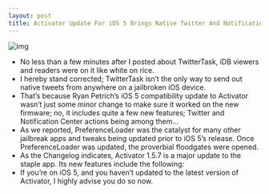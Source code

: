 ```yaml
---
layout: post
title: Activator Update For iOS 5 Brings Native Twitter And Notification Center Actions
---
```

![img](http://media.idownloadblog.com/wp-content/uploads/2011/10/Activator-iOS-5-e1318369659435.png)
* No less than a few minutes after I posted about TwitterTask, iDB viewers and readers were on it like white on rice.
* I hereby stand corrected; TwitterTask isn’t the only way to send out native tweets from anywhere on a jailbroken iOS device.
* That’s because Ryan Petrich’s iOS 5 compatibility update to Activator wasn’t just some minor change to make sure it worked on the new firmware; no, it includes quite a few new features; Twitter and Notification Center actions being among them…
* As we reported, PreferenceLoader was the catalyst for many other jailbreak apps and tweaks being updated prior to iOS 5’s release. Once PreferenceLoader was updated, the proverbial floodgates were opened.
* As the Changelog indicates, Activator 1.5.7 is a major update to the staple app. Its new features include the following:
* If you’re on iOS 5, and you haven’t updated to the latest version of Activator, I highly advise you do so now.

